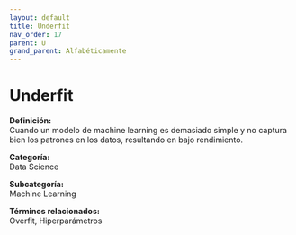 ```yaml
---
layout: default
title: Underfit
nav_order: 17
parent: U
grand_parent: Alfabéticamente
---
```


# Underfit

**Definición:**  
Cuando un modelo de machine learning es demasiado simple y no captura bien los patrones en los datos, resultando en bajo rendimiento.

**Categoría:**  
Data Science  

**Subcategoría:**  
Machine Learning

**Términos relacionados:**  
Overfit, Hiperparámetros

